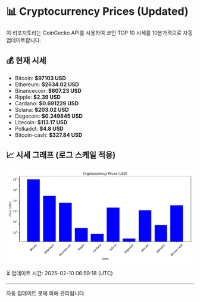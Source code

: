 
# 📊 Cryptocurrency Prices (Updated)

이 리포지토리는 CoinGecko API를 사용하여 코인 TOP 10 시세를 10분가격으로 자동 업데이트합니다.

## 💰 현재 시세
- Bitcoin: **$97103 USD**
- Ethereum: **$2634.02 USD**
- Binancecoin: **$607.23 USD**
- Ripple: **$2.39 USD**
- Cardano: **$0.691229 USD**
- Solana: **$203.02 USD**
- Dogecoin: **$0.249845 USD**
- Litecoin: **$113.17 USD**
- Polkadot: **$4.8 USD**
- Bitcoin-cash: **$327.84 USD**

## 📈 시세 그래프 (로그 스케일 적용)
![Crypto Prices](crypto_prices.png)

⏳ 업데이트 시간: 2025-02-10 06:59:18 (UTC)

---
자동 업데이트 봇에 의해 관리됩니다.

